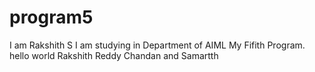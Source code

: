 # program5
I am Rakshith S
I am studying in Department of AIML
My Fifith Program.
hello world
Rakshith Reddy
Chandan and Samartth
